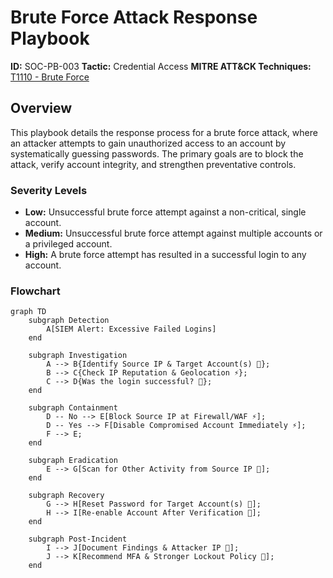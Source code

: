 # Brute Force Attack Response Playbook

**ID:** SOC-PB-003
**Tactic:** Credential Access
**MITRE ATT&CK Techniques:** [T1110 - Brute Force](https://attack.mitre.org/techniques/T1110/)

## Overview
This playbook details the response process for a brute force attack, where an attacker attempts to gain unauthorized access to an account by systematically guessing passwords. The primary goals are to block the attack, verify account integrity, and strengthen preventative controls.

### Severity Levels
* **Low:** Unsuccessful brute force attempt against a non-critical, single account.
* **Medium:** Unsuccessful brute force attempt against multiple accounts or a privileged account.
* **High:** A brute force attempt has resulted in a successful login to any account.

### Flowchart
```mermaid
graph TD
    subgraph Detection
        A[SIEM Alert: Excessive Failed Logins]
    end

    subgraph Investigation
        A --> B{Identify Source IP & Target Account(s) 👨};
        B --> C{Check IP Reputation & Geolocation ⚡};
        C --> D{Was the login successful? 👨};
    end

    subgraph Containment
        D -- No --> E[Block Source IP at Firewall/WAF ⚡];
        D -- Yes --> F[Disable Compromised Account Immediately ⚡];
        F --> E;
    end

    subgraph Eradication
        E --> G[Scan for Other Activity from Source IP 👨];
    end

    subgraph Recovery
        G --> H[Reset Password for Target Account(s) 👨];
        H --> I[Re-enable Account After Verification 👨];
    end

    subgraph Post-Incident
        I --> J[Document Findings & Attacker IP 👨];
        J --> K[Recommend MFA & Stronger Lockout Policy 👨];
    end
